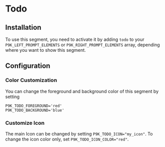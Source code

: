 # Todo

## Installation

To use this segment, you need to activate it by adding `todo` to your
`P9K_LEFT_PROMPT_ELEMENTS` or `P9K_RIGHT_PROMPT_ELEMENTS` array, depending
where you want to show this segment.

## Configuration

### Color Customization

You can change the foreground and background color of this segment by setting
```
P9K_TODO_FOREGROUND='red'
P9K_TODO_BACKGROUND='blue'
```

### Customize Icon

The main Icon can be changed by setting `P9K_TODO_ICON="my_icon"`. To change the
icon color only, set `P9K_TODO_ICON_COLOR="red"`.